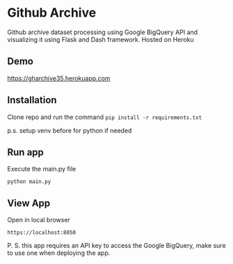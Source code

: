 # Github Archive
Github archive dataset processing using Google BigQuery API and visualizing it using Flask and Dash framework. Hosted on Heroku

## Demo 
https://gharchive35.herokuapp.com

## Installation
Clone repo and run the command
`pip install -r requirements.txt`

p.s. setup venv before for python if needed

## Run app
Execute the main.py file

`python main.py`

## View App 
Open in local browser

`https://localhost:8050`

P. S. this app requires an API key to access the Google BigQuery, make sure to use one when deploying the app.
